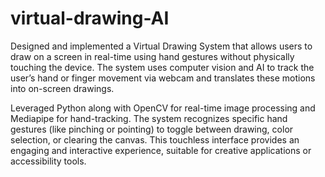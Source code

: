 # virtual-drawing-AI
Designed and implemented a Virtual Drawing System that allows users to draw on a screen in real-time using hand gestures without physically touching the device. The system uses computer vision and AI to track the user’s hand or finger movement via webcam and translates these motions into on-screen drawings.

Leveraged Python along with OpenCV for real-time image processing and Mediapipe for hand-tracking. The system recognizes specific hand gestures (like pinching or pointing) to toggle between drawing, color selection, or clearing the canvas. This touchless interface provides an engaging and interactive experience, suitable for creative applications or accessibility tools.
